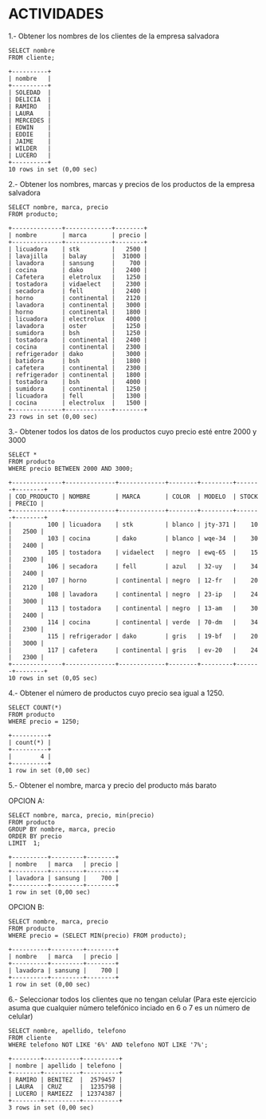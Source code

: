 # ACTIVIDADES

1.- Obtener los nombres de los clientes de la empresa salvadora

    SELECT nombre
    FROM cliente;

    +----------+
    | nombre   |
    +----------+
    | SOLEDAD  |
    | DELICIA  |
    | RAMIRO   |
    | LAURA    |
    | MERCEDES |
    | EDWIN    |
    | EDDIE    |
    | JAIME    |
    | WILDER   |
    | LUCERO   |
    +----------+
    10 rows in set (0,00 sec)

2.- Obtener los nombres, marcas y precios de los productos de la empresa salvadora

    SELECT nombre, marca, precio
    FROM producto;

    +--------------+-------------+--------+
    | nombre       | marca       | precio |
    +--------------+-------------+--------+
    | licuadora    | stk         |   2500 |
    | lavajilla    | balay       |  31000 |
    | lavadora     | sansung     |    700 |
    | cocina       | dako        |   2400 |
    | Cafetera     | eletrolux   |   1250 |
    | tostadora    | vidaelect   |   2300 |
    | secadora     | fell        |   2400 |
    | horno        | continental |   2120 |
    | lavadora     | continental |   3000 |
    | horno        | continental |   1800 |
    | licuadora    | electrolux  |   4000 |
    | lavadora     | oster       |   1250 |
    | sumidora     | bsh         |   1250 |
    | tostadora    | continental |   2400 |
    | cocina       | continental |   2300 |
    | refrigerador | dako        |   3000 |
    | batidora     | bsh         |   1800 |
    | cafetera     | continental |   2300 |
    | refrigerador | continental |   1800 |
    | tostadora    | bsh         |   4000 |
    | sumidora     | continental |   1250 |
    | licuadora    | fell        |   1300 |
    | cocina       | electrolux  |   1500 |
    +--------------+-------------+--------+
    23 rows in set (0,00 sec)

3.- Obtener todos los datos de los productos cuyo precio esté entre 2000 y 3000

    SELECT *
    FROM producto
    WHERE precio BETWEEN 2000 AND 3000;

    +--------------+--------------+-------------+--------+---------+-------+--------+
    | COD_PRODUCTO | NOMBRE       | MARCA       | COLOR  | MODELO  | STOCK | PRECIO |
    +--------------+--------------+-------------+--------+---------+-------+--------+
    |          100 | licuadora    | stk         | blanco | jty-371 |    10 |   2500 |
    |          103 | cocina       | dako        | blanco | wqe-34  |    30 |   2400 |
    |          105 | tostadora    | vidaelect   | negro  | ewq-65  |    15 |   2300 |
    |          106 | secadora     | fell        | azul   | 32-uy   |    34 |   2400 |
    |          107 | horno        | continental | negro  | 12-fr   |    20 |   2120 |
    |          108 | lavadora     | continental | negro  | 23-ip   |    24 |   3000 |
    |          113 | tostadora    | continental | negro  | 13-am   |    30 |   2400 |
    |          114 | cocina       | continental | verde  | 70-dm   |    34 |   2300 |
    |          115 | refrigerador | dako        | gris   | 19-bf   |    20 |   3000 |
    |          117 | cafetera     | continental | gris   | ev-20   |    24 |   2300 |
    +--------------+--------------+-------------+--------+---------+-------+--------+
    10 rows in set (0,05 sec)

4.- Obtener el número de productos cuyo precio sea igual a 1250.

    SELECT COUNT(*)
    FROM producto
    WHERE precio = 1250;

    +----------+
    | count(*) |
    +----------+
    |        4 |
    +----------+
    1 row in set (0,00 sec)

5.- Obtener el nombre, marca y precio del producto más barato

OPCION A:

    SELECT nombre, marca, precio, min(precio)
    FROM producto
    GROUP BY nombre, marca, precio
    ORDER BY precio
    LIMIT  1;

    +----------+---------+--------+
    | nombre   | marca   | precio |
    +----------+---------+--------+
    | lavadora | sansung |    700 |
    +----------+---------+--------+
    1 row in set (0,00 sec)

OPCION B:

    SELECT nombre, marca, precio
    FROM producto
    WHERE precio = (SELECT MIN(precio) FROM producto);

    +----------+---------+--------+
    | nombre   | marca   | precio |
    +----------+---------+--------+
    | lavadora | sansung |    700 |
    +----------+---------+--------+
    1 row in set (0,00 sec)

6.- Seleccionar todos los clientes que no tengan celular
(Para este ejercicio asuma que cualquier número telefónico inciado en 6 o 7 es un número de celular)

    SELECT nombre, apellido, telefono
    FROM cliente
    WHERE telefono NOT LIKE '6%' AND telefono NOT LIKE '7%';

    +--------+----------+----------+
    | nombre | apellido | telefono |
    +--------+----------+----------+
    | RAMIRO | BENITEZ  |  2579457 |
    | LAURA  | CRUZ     |  1235798 |
    | LUCERO | RAMIEZZ  | 12374387 |
    +--------+----------+----------+
    3 rows in set (0,00 sec)
